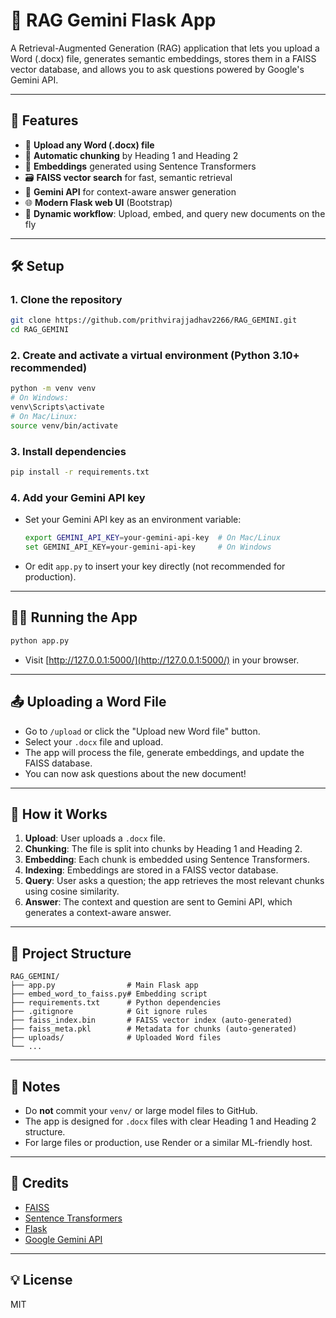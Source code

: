 # 🦾 RAG Gemini Flask App

A Retrieval-Augmented Generation (RAG) application that lets you upload a Word (.docx) file, generates semantic embeddings, stores them in a FAISS vector database, and allows you to ask questions powered by Google's Gemini API.

---

## 🚀 Features

- 📄 **Upload any Word (.docx) file**
- 🧩 **Automatic chunking** by Heading 1 and Heading 2
- 🧠 **Embeddings** generated using Sentence Transformers
- 🗃️ **FAISS vector search** for fast, semantic retrieval
- 🤖 **Gemini API** for context-aware answer generation
- 🌐 **Modern Flask web UI** (Bootstrap)
- 🔄 **Dynamic workflow**: Upload, embed, and query new documents on the fly

---

## 🛠️ Setup

### 1. Clone the repository
```bash
git clone https://github.com/prithvirajjadhav2266/RAG_GEMINI.git
cd RAG_GEMINI
```

### 2. Create and activate a virtual environment (Python 3.10+ recommended)
```bash
python -m venv venv
# On Windows:
venv\Scripts\activate
# On Mac/Linux:
source venv/bin/activate
```

### 3. Install dependencies
```bash
pip install -r requirements.txt
```

### 4. Add your Gemini API key
- Set your Gemini API key as an environment variable:
	```bash
	export GEMINI_API_KEY=your-gemini-api-key  # On Mac/Linux
	set GEMINI_API_KEY=your-gemini-api-key     # On Windows
	```
- Or edit `app.py` to insert your key directly (not recommended for production).

---

## 🏃‍♂️ Running the App

```bash
python app.py
```
- Visit [http://127.0.0.1:5000/](http://127.0.0.1:5000/) in your browser.

---

## 📤 Uploading a Word File
- Go to `/upload` or click the "Upload new Word file" button.
- Select your `.docx` file and upload.
- The app will process the file, generate embeddings, and update the FAISS database.
- You can now ask questions about the new document!

---

## 🧩 How it Works

1. **Upload**: User uploads a `.docx` file.
2. **Chunking**: The file is split into chunks by Heading 1 and Heading 2.
3. **Embedding**: Each chunk is embedded using Sentence Transformers.
4. **Indexing**: Embeddings are stored in a FAISS vector database.
5. **Query**: User asks a question; the app retrieves the most relevant chunks using cosine similarity.
6. **Answer**: The context and question are sent to Gemini API, which generates a context-aware answer.

---

## 📁 Project Structure

```
RAG_GEMINI/
├── app.py                # Main Flask app
├── embed_word_to_faiss.py# Embedding script
├── requirements.txt      # Python dependencies
├── .gitignore            # Git ignore rules
├── faiss_index.bin       # FAISS vector index (auto-generated)
├── faiss_meta.pkl        # Metadata for chunks (auto-generated)
├── uploads/              # Uploaded Word files
└── ...
```

---

## 📝 Notes
- Do **not** commit your `venv/` or large model files to GitHub.
- The app is designed for `.docx` files with clear Heading 1 and Heading 2 structure.
- For large files or production, use Render or a similar ML-friendly host.

---

## 🙏 Credits
- [FAISS](https://github.com/facebookresearch/faiss)
- [Sentence Transformers](https://www.sbert.net/)
- [Flask](https://flask.palletsprojects.com/)
- [Google Gemini API](https://ai.google.dev/)

---

## 💡 License
MIT

